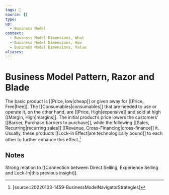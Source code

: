 ```yaml
---
tags: 🌱 
source: []
type:
up:
  - Business Model
context:
  - Business Model Dimensions, What
  - Business Model Dimensions, How
  - Business Model Dimensions, Value
aliases:
---
```


# Business Model Pattern, Razor and Blade

The basic product is [[Price, low|cheap]] or given away for [[Price, Free|free]]. The [[Consumables|consumables]] that are needed to use or operate it, on the other hand, are [[Price, High|expensive]] and sold at high [[Margin, High|margins]]. The initial product’s price lowers the customers’ [[Barrier, Purchase|barriers to purchase]], while the following [[Sales, Recurring|recurring sales]] [[Revenue, Cross-Financing|cross-finance]] it. Usually, these products [[Lock-in Effect|are technologically bound]] to each other to further enhance this effect.[^1]

## Notes

Strong relation to [[Connection between Direct Selling, Experience Selling and Lock-In|this previous insight]].

[^1]: [source::20220103-1459-BusinessModelNavigatorStrategies]

